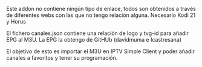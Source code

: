 Este addon no contiene ningún tipo de enlace, todos son obtenidos a través de diferentes webs con las que no tengo relación alguna.
Necesario Kodi 21 y Horus

El fichero canales.json contiene una relación de logo y tvg-id para añadir EPG al M3U.
La EPG la obtengo de GitHUb (davidmuma e Icastresana)

El objetivo de esto es importar el M3U en IPTV Simple Client y poder añadir canales a favoritos y tener su programación.
